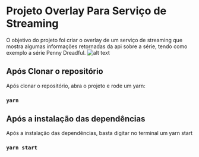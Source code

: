 # Projeto Overlay Para Serviço de Streaming
O objetivo do projeto foi criar o overlay de um serviço de streaming que mostra algumas informações retornadas da api sobre a série, tendo como exemplo a série Penny Dreadful.
![alt text](https://imgur.com/a/WS9TI4I)
## Após Clonar o repositório
Após clonar o repositório, abra o projeto e rode um yarn:
### `yarn`
## Após a instalação das dependências
Após a instalação das dependências, basta digitar no terminal um yarn start
### `yarn start`
